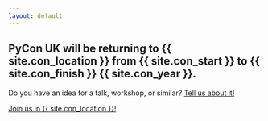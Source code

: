 ```yaml
---
layout: default
---
```


## PyCon UK will be returning to {{ site.con_location }} from {{ site.con_start }} to {{ site.con_finish }} {{ site.con_year }}.

<p>Do you have an idea for a talk, workshop, or similar? <a href="/call-for-proposals/">Tell us about it!</a></p>
<p><a href="/tickets">Join us in {{ site.con_location }}!</a></p>
